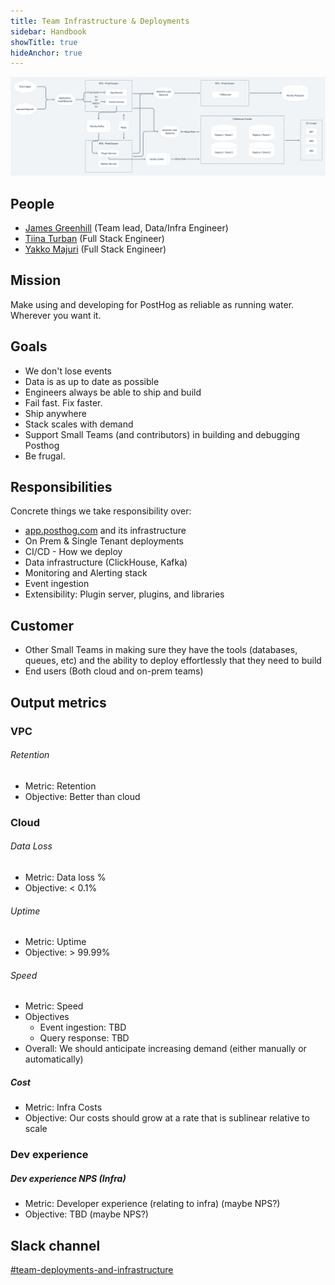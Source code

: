 ```yaml
---
title: Team Infrastructure & Deployments
sidebar: Handbook
showTitle: true
hideAnchor: true
---
```


![Image of Cloud Infrastructure](https://github.com/PostHog/posthog-cloud/blob/master/docs/images/infra.png?raw=true)

## People

- [James Greenhill](/handbook/company/team#james-greenhill-software-engineer) (Team lead, Data/Infra Engineer)
- [Tiina Turban](/handbook/company/team#tiina-turban-software-engineer) (Full Stack Engineer)
- [Yakko Majuri](/handbook/people/team#yakko-majuri-software-engineer) (Full Stack Engineer)


## Mission

Make using and developing for PostHog as reliable as running water. Wherever you want it.

## Goals 

- We don't lose events
- Data is as up to date as possible
- Engineers always be able to ship and build
- Fail fast. Fix faster.
- Ship anywhere
- Stack scales with demand
- Support Small Teams (and contributors) in building and debugging Posthog
- Be frugal.

## Responsibilities
Concrete things we take responsibility over:

- [app.posthog.com](app.posthog.com) and its infrastructure
- On Prem & Single Tenant deployments
- CI/CD - How we deploy
- Data infrastructure (ClickHouse, Kafka)
- Monitoring and Alerting stack
- Event ingestion
- Extensibility: Plugin server, plugins, and libraries

## Customer

- Other Small Teams in making sure they have the tools (databases, queues, etc) and the ability to deploy effortlessly that they need to build
- End users (Both cloud and on-prem teams)

## Output metrics

### VPC
###### Retention 
- Metric: Retention
- Objective: Better than cloud
### Cloud
###### Data Loss
- Metric: Data loss %
- Objective: < 0.1%
###### Uptime 
- Metric: Uptime
- Objective: > 99.99%
###### Speed 
- Metric: Speed
- Objectives
  - Event ingestion: TBD
  - Query response: TBD
- Overall: We should anticipate increasing demand (either manually or automatically)
##### Cost 
- Metric: Infra Costs 
- Objective: Our costs should grow at a rate that is sublinear relative to scale
### Dev experience
##### Dev experience NPS (Infra)
- Metric: Developer experience (relating to infra) (maybe NPS?)
- Objective: TBD (maybe NPS?)

## Slack channel

[#team-deployments-and-infrastructure](https://posthog.slack.com/messages/team-deployments-and-infrastructure)
